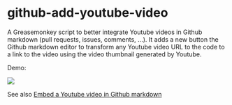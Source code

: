 # github-add-youtube-video

A Greasemonkey script to better integrate Youtube videos in Github markdown
(pull requests, issues, comments, ...). It adds a new button the Github markdown
editor to transform any Youtube video URL to the code to a link to the video
using the video thumbnail generated by Youtube.

Demo:

![](https://im3.ezgif.com/tmp/ezgif-3-912d6ec8ce8b.gif)

See also [Embed a Youtube video in Github markdown](http://damien.pobel.fr/post/youtube-video-github/)
